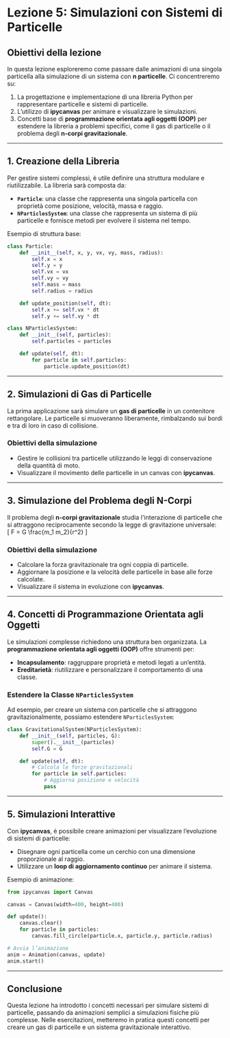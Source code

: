 # Lezione 5: Simulazioni con Sistemi di Particelle  

## Obiettivi della lezione  

In questa lezione esploreremo come passare dalle animazioni di una singola particella alla simulazione di un sistema con **n particelle**. Ci concentreremo su:  
1. La progettazione e implementazione di una libreria Python per rappresentare particelle e sistemi di particelle.  
2. L’utilizzo di **ipycanvas** per animare e visualizzare le simulazioni.  
3. Concetti base di **programmazione orientata agli oggetti (OOP)** per estendere la libreria a problemi specifici, come il gas di particelle o il problema degli **n-corpi gravitazionale**.  

---

## 1. Creazione della Libreria  

Per gestire sistemi complessi, è utile definire una struttura modulare e riutilizzabile. La libreria sarà composta da:  

- **`Particle`**: una classe che rappresenta una singola particella con proprietà come posizione, velocità, massa e raggio.  
- **`NParticlesSystem`**: una classe che rappresenta un sistema di più particelle e fornisce metodi per evolvere il sistema nel tempo.  

Esempio di struttura base:  
```python
class Particle:
    def __init__(self, x, y, vx, vy, mass, radius):
        self.x = x
        self.y = y
        self.vx = vx
        self.vy = vy
        self.mass = mass
        self.radius = radius

    def update_position(self, dt):
        self.x += self.vx * dt
        self.y += self.vy * dt
```

```python
class NParticlesSystem:
    def __init__(self, particles):
        self.particles = particles

    def update(self, dt):
        for particle in self.particles:
            particle.update_position(dt)
```  

---

## 2. Simulazioni di Gas di Particelle  

La prima applicazione sarà simulare un **gas di particelle** in un contenitore rettangolare. Le particelle si muoveranno liberamente, rimbalzando sui bordi e tra di loro in caso di collisione.  

### Obiettivi della simulazione  
- Gestire le collisioni tra particelle utilizzando le leggi di conservazione della quantità di moto.  
- Visualizzare il movimento delle particelle in un canvas con **ipycanvas**.  

---

## 3. Simulazione del Problema degli N-Corpi  

Il problema degli **n-corpi gravitazionale** studia l'interazione di particelle che si attraggono reciprocamente secondo la legge di gravitazione universale:  
\[
F = G \frac{m_1 m_2}{r^2}
\]  

### Obiettivi della simulazione  
- Calcolare la forza gravitazionale tra ogni coppia di particelle.  
- Aggiornare la posizione e la velocità delle particelle in base alle forze calcolate.  
- Visualizzare il sistema in evoluzione con **ipycanvas**.  

---

## 4. Concetti di Programmazione Orientata agli Oggetti  

Le simulazioni complesse richiedono una struttura ben organizzata. La **programmazione orientata agli oggetti (OOP)** offre strumenti per:  
- **Incapsulamento**: raggruppare proprietà e metodi legati a un’entità.  
- **Ereditarietà**: riutilizzare e personalizzare il comportamento di una classe.  

### Estendere la Classe `NParticlesSystem`  
Ad esempio, per creare un sistema con particelle che si attraggono gravitazionalmente, possiamo estendere `NParticlesSystem`:  

```python
class GravitationalSystem(NParticlesSystem):
    def __init__(self, particles, G):
        super().__init__(particles)
        self.G = G

    def update(self, dt):
        # Calcola le forze gravitazionali
        for particle in self.particles:
            # Aggiorna posizione e velocità
            pass
```

---

## 5. Simulazioni Interattive  

Con **ipycanvas**, è possibile creare animazioni per visualizzare l’evoluzione di sistemi di particelle:  
- Disegnare ogni particella come un cerchio con una dimensione proporzionale al raggio.  
- Utilizzare un **loop di aggiornamento continuo** per animare il sistema.  

Esempio di animazione:  
```python
from ipycanvas import Canvas

canvas = Canvas(width=400, height=400)

def update():
    canvas.clear()
    for particle in particles:
        canvas.fill_circle(particle.x, particle.y, particle.radius)

# Avvia l’animazione
anim = Animation(canvas, update)
anim.start()
```

---

## Conclusione  

Questa lezione ha introdotto i concetti necessari per simulare sistemi di particelle, passando da animazioni semplici a simulazioni fisiche più complesse. Nelle esercitazioni, metteremo in pratica questi concetti per creare un gas di particelle e un sistema gravitazionale interattivo.  
